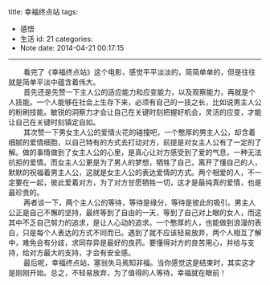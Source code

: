 title: 幸福终点站
tags:
  - 感悟
  - 生活
id: 21
categories:
  - Note
date: 2014-04-21 00:17:15
---

<div style="font-size: 14px;"><span style="padding-left: 30px;">看完了《幸福终点站》这个电影，感觉平平淡淡的，简简单单的，但是往往就是简单平淡中蕴含着伟大。</span></div>
<div style="font-size: 14px;"><span style="padding-left: 30px;">首先还是先赞一下主人公的适应能力和应变能力，以及观察能力，再就是个人技能。一个人能够在社会上生存下来，必须有自己的一技之长，比如说男主人公的粉刷技能。敏锐的洞察力才会让自己在关键时刻把握好机会，灵活的应变，才能让自己在关键时刻镇定自如。</span></div>
<div style="font-size: 14px;"><span style="padding-left: 30px;">其次赞一下男女主人公的爱情火花的碰撞吧，一个憨厚的男主人公，却含着细腻的爱情细胞，以自己特有的方式去打动对方，前提是对女主人公有了一定的了解。做的事情做到了女主人公的心里，是真心让对方感受到了爱的气息，一种无法抗拒的爱情。而女主人公更是为了男人的梦想，牺牲了自己，离开了懂自己的人，默默的祝福着男主人公，这就是女主人公的表达爱情的方式。两个相爱的人，不一定要在一起，彼此爱着对方，为了对方甘愿牺牲一切，这才是最纯真的爱情，也是最珍贵的。</span></div>
<div style="font-size: 14px;"><span style="padding-left: 30px;">再者谈一下，两个主人公的等待，等待是缘分，等待是彼此的吸引。男主人公正是自己不懈的坚持，最终等到了自由的一天，等到了自己对上眼的女人，而这其中不乏自己努力的追求，是让人心动的追求。一个憨厚的人，也能做到浪漫的表白，只是每个人表达的方式不同而已。遇到了就不应该轻易放弃，两个人相互了解中，难免会有分歧，求同存异是最好的良药。要懂得对方的良苦用心，并给与支持，给对方最大的支持，才会有安全感。</span></div>
<div style="font-size: 14px;"><span style="padding-left: 30px;">最后呢，幸福终点站，塞翁失马焉知非福。当你感觉这是结束时，其实这才是刚刚开始。总之，不轻易放弃，为了值得的人等待，幸福就在眼前！</span></div>


